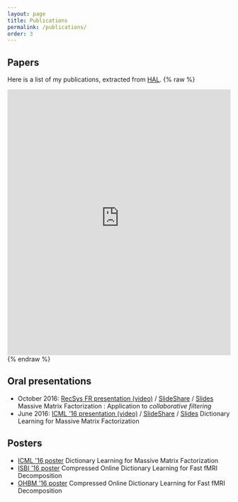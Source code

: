 ```yaml
---
layout: page
title: Publications
permalink: /publications/
order: 3
---
```

## Papers

Here is a list of my publications, extracted from [HAL](https://hal.archives-ouvertes.fr/).
{% raw %}
<iframe src="https://haltools.archives-ouvertes.fr/Public/afficheRequetePubli.php?auteur_exp=Arthur%2C+Mensch&CB_auteur=oui&CB_titre=oui&CB_article=oui&langue=Anglais&tri_exp=date_publi&ordre_aff=TA&Fen=Aff&css=../css/VisuCondenseSsCadre.css"
 style="width: 100%; border:none" height="600px" scrolling="yes">
 &nbsp;
 </iframe>
{% endraw %}

## Oral presentations
- October 2016: [RecSys FR presentation (video)](https://www.youtube.com/watch?v=WU7GL2LFWwc) / [SlideShare](http://www.slideshare.net/ruthraarthur/dictionary-learning-for-massive-matrix-factorization-applications-to-collaborative-filtering)
/ [Slides](/docs/presentations/criteo_presentation.pdf) Massive Matrix Factorization : Application to *collaborative filtering*
- June 2016: [ICML '16 presentation (video)](http://techtalks.tv/talks/dictionary-learning-for-massive-matrix-factorization/62416/) / [SlideShare](http://www.slideshare.net/ruthraarthur/dictionary-learning-for-massive-matrix-factorization-66958894) / [Slides](/docs/presentations/icml_presentation.pdf) Dictionary Learning for Massive Matrix Factorization

## Posters
<!-- - [OPT-ML@NIPS '16 poster][/docs/posters/opt_poster.pdf] Subsampled online matrix factorization with convergence guarantees
- [NIPS '16 poster][/docs/posters/nips_poster.pdf] Learning brain regions via large-scale online structured sparse dictionary-learning
!-->
- [ICML '16 poster](/docs/posters/icml_poster.pdf) Dictionary Learning for Massive Matrix Factorization
- [ISBI '16 poster](/docs/posters/isbi_poster.pdf) Compressed Online Dictionary Learning for Fast fMRI Decomposition
- [OHBM '16 poster](/docs/posters/ohbm_poster.pdf) Compressed Online Dictionary Learning for Fast fMRI Decomposition
